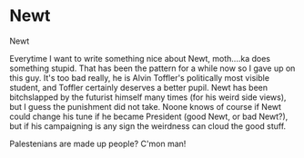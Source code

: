 # Newt

Newt

Everytime I want to write something nice about Newt, moth....ka does
something stupid. That has been the pattern for a while now so I gave
up on this guy. It's too bad really, he is Alvin Toffler's politically
most visible student, and Toffler certainly deserves a better
pupil. Newt has been bitchslapped by the futurist himself many times
(for his weird side views), but I guess the punishment did not
take. Noone knows of course if Newt could change his tune if he became
President (good Newt, or bad Newt?), but if his campaigning is any
sign the weirdness can cloud the good stuff.

Palestenians are made up people? C'mon man!
